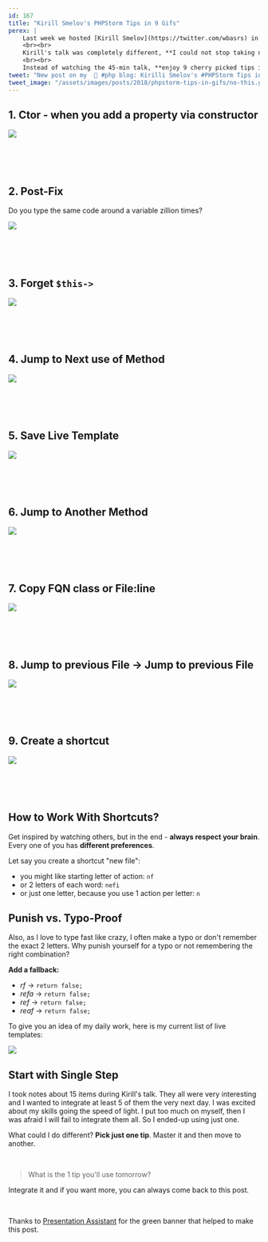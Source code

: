 ```yaml
---
id: 167
title: "Kirill Smelov's PHPStorm Tips in 9 Gifs"
perex: |
    Last week we hosted [Kirill Smelov](https://twitter.com/wbasrs) in [Friends of PHP meetup](https://www.meetup.com/friends-of-php-prague/events/256838837/) in Prague. Usually, I know most of tricks people show in PHPStorm talks or they pick too complicated cases - like SSH to Docker via PHPStorm GUI.
    <br><br>
    Kirill's talk was completely different, **I could not stop taking notes** about simple yet less known features of PHPStorm.
    <br><br>
    Instead of watching the 45-min talk, **enjoy 9 cherry picked tips in 4,5-min gifs**. I've dropped a few of my own daily habits. Enjoy!
tweet: "New post on my  🐘 #php blog: Kirilli Smelov's #PHPStorm Tips in 9 #gifs 🚀 Thanks @wbasrs for sharing with us on #pehapkari meetup"
tweet_image: "/assets/images/posts/2018/phpstorm-tips-in-gifs/no-this.gif"
---
```


## 1. Ctor - when you add a property via constructor

<img src="/assets/images/posts/2018/phpstorm-tips-in-gifs/ctor.gif" class="img-thumbnail">

<br><br><br>

## 2. Post-Fix

Do you type the same code around a variable zillion times?

<img src="/assets/images/posts/2018/phpstorm-tips-in-gifs/postfix.gif" class="img-thumbnail">

<br><br><br>

## 3. Forget `$this->`

<img src="/assets/images/posts/2018/phpstorm-tips-in-gifs/no-this.gif" class="img-thumbnail">

<br><br><br>

## 4. Jump to Next use of Method

<img src="/assets/images/posts/2018/phpstorm-tips-in-gifs/jump-to-method.gif" class="img-thumbnail">

<br><br><br>

## 5. Save Live Template

<img src="/assets/images/posts/2018/phpstorm-tips-in-gifs/live-template.gif" class="img-thumbnail">

<br><br><br>

## 6. Jump to Another Method

<img src="/assets/images/posts/2018/phpstorm-tips-in-gifs/method-jump.gif" class="img-thumbnail">

<br><br><br>

## 7. Copy FQN class or File:line

<img src="/assets/images/posts/2018/phpstorm-tips-in-gifs/copy-reference.gif" class="img-thumbnail">

<br><br><br>

## 8. Jump to previous File → Jump to previous File

<img src="/assets/images/posts/2018/phpstorm-tips-in-gifs/recent-files.gif" class="img-thumbnail">

<br><br><br>

## 9. Create a shortcut

<img src="/assets/images/posts/2018/phpstorm-tips-in-gifs/create-shortcut.gif" class="img-thumbnail">

<br><br><br>

## How to Work With Shortcuts?

Get inspired by watching others, but in the end - **always respect your brain**. Every one of you has **different preferences**.

Let say you create a shortcut "new file":

 - you might like starting letter of action: `nf`
 - or 2 letters of each word: `nefi`
 - or just one letter, because you use 1 action per letter: `n`

## Punish vs. Typo-Proof

Also, as I love to type fast like crazy, I often make a typo or don't remember the exact 2 letters. Why punish yourself for a typo or not remembering the right combination?

**Add a fallback:**

- *rf* → `return false;`
- *refa* → `return false;`
- *ref* → `return false;`
- *reaf* → `return false;`

To give you an idea of my daily work, here is my current list of live templates:

<img src="/assets/images/posts/2018/phpstorm-tips-in-gifs/my-live-templates.gif" class="img-thumbnail">


## Start with Single Step

I took notes about 15 items during Kirill's talk. They all were very interesting and I wanted to integrate at least 5 of them the very next day. I was excited about my skills going the speed of light. I put too much on myself, then I was afraid I will fail to integrate them all. So I ended-up using just one.  

What could I do different? **Pick just one tip**. Master it and then move to another. 

<br>

<blockquote class="blockquote text-center">
    What is the 1 tip you'll use tomorrow?
</blockquote>

Integrate it and if you want more, you can always come back to this post.

<br>

Thanks to [Presentation Assistant](https://plugins.jetbrains.com/plugin/7345-presentation-assistant) for the green banner that helped to make this post. 
